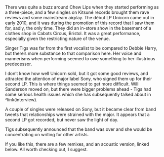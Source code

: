 There was quite a buzz around Chew Lips when they started performing as a three-piece, and a few singles on Kitsuné records brought them rave reviews and some mainstream airplay. The début LP Unicorn came out in early 2010, and it was during the promotion of this record that I saw them for, sadly, the only time. They did an in-store show in the basement of a clothes shop in Cabots Circus, Bristol.  It was a great performance, especially given the restricting nature of the venue.

Singer Tigs was far from the first vocalist to be compared to Debbie Harry, but there’s more substance to that comparison here.  Her voice and mannerisms when performing seemed to owe something to her illustrious predecessor.

I don’t know how well Unicorn sold, but it got some good reviews, and attracted the attention of major label Sony, who signed them up for their second LP.  This is where things seemed to get more difficult.  Will Sanderson moved on, but there were bigger problems ahead - Tigs had some serious health issues which she has subsequently talked about in ^link(interview).

A couple of singles were released on Sony, but it became clear from band tweets that relationships were strained with the major. It appears that a second LP got recorded, but never saw the light of day.

Tigs subsequently announced that the band was over and she would be concentrating on writing for other artists.

If you like this, there are a few remixes, and an acoustic version, linked below. All worth checking out, I suggest.
